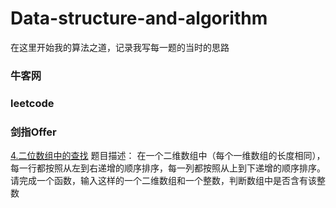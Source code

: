 # Data-structure-and-algorithm
在这里开始我的算法之道，记录我写每一题的当时的思路

### 牛客网

### leetcode

### 剑指Offer
[4.二位数组中的查找](https://github.com/JxnuHxh/Data-structure-and-algorithm/blob/master/Data%20structure%20and%20algorithm/src/com/offer/offer.text)
题目描述：
在一个二维数组中（每个一维数组的长度相同），每一行都按照从左到右递增的顺序排序，每一列都按照从上到下递增的顺序排序。请完成一个函数，输入这样的一个二维数组和一个整数，判断数组中是否含有该整数
